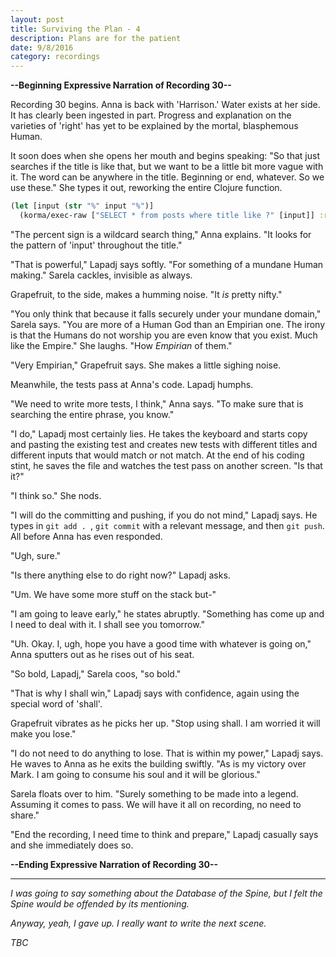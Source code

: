 ```yaml
---
layout: post
title: Surviving the Plan - 4
description: Plans are for the patient
date: 9/8/2016
category: recordings
---
```


**--Beginning Expressive Narration of Recording 30--**

Recording 30 begins. Anna is back with 'Harrison.' Water exists at her side. It has clearly been ingested in part. Progress and explanation on the varieties of 'right' has yet to be explained by the mortal, blasphemous Human.

It soon does when she opens her mouth and begins speaking: "So that just searches if the title is like that, but we want to be a little bit more vague with it. The word can be anywhere in the title. Beginning or end, whatever. So we use these." She types it out, reworking the entire Clojure function.

```clojure
(let [input (str "%" input "%")]
  (korma/exec-raw ["SELECT * from posts where title like ?" [input]] :results))
```

"The percent sign is a wildcard search thing," Anna explains. "It looks for the pattern of 'input' throughout the title."

"That is powerful," Lapadj says softly. "For something of a mundane Human making." Sarela cackles, invisible as always.

Grapefruit, to the side, makes a humming noise. "It *is* pretty nifty."

"You only think that because it falls securely under your mundane domain," Sarela says. "You are more of a Human God than an Empirian one. The irony is that the Humans do not worship you are even know that you exist. Much like the Empire." She laughs. "How *Empirian* of them."

"Very Empirian," Grapefruit says. She makes a little sighing noise.

Meanwhile, the tests pass at Anna's code. Lapadj humphs.

"We need to write more tests, I think," Anna says. "To make sure that is searching the entire phrase, you know."

"I do," Lapadj most certainly lies. He takes the keyboard and starts copy and pasting the existing test and creates new tests with different titles and different inputs that would match or not match. At the end of his coding stint, he saves the file and watches the test pass on another screen. "Is that it?"

"I think so." She nods.

"I will do the committing and pushing, if you do not mind," Lapadj says. He types in `git add . `, `git commit` with a relevant message, and then `git push`. All before Anna has even responded.

"Ugh, sure."

"Is there anything else to do right now?" Lapadj asks.

"Um. We have some more stuff on the stack but-"

"I am going to leave early," he states abruptly. "Something has come up and I need to deal with it. I shall see you tomorrow."

"Uh. Okay. I, ugh, hope you have a good time with whatever is going on," Anna sputters out as he rises out of his seat.

"So bold, Lapadj," Sarela coos, "so bold."

"That is why I shall win," Lapadj says with confidence, again using the special word of 'shall'.

Grapefruit vibrates as he picks her up. "Stop using shall. I am worried it will make you lose."

"I do not need to do anything to lose. That is within my power," Lapadj says. He waves to Anna as he exits the building swiftly. "As is my victory over Mark. I am going to consume his soul and it will be glorious."

Sarela floats over to him. "Surely something to be made into a legend. Assuming it comes to pass. We will have it all on recording, no need to share."

"End the recording, I need time to think and prepare," Lapadj casually says and she immediately does so.

**--Ending Expressive Narration of Recording 30--**

---

*I was going to say something about the Database of the Spine, but I felt the Spine would be offended by its mentioning.*

*Anyway, yeah, I gave up. I really want to write the next scene.*

*TBC*
